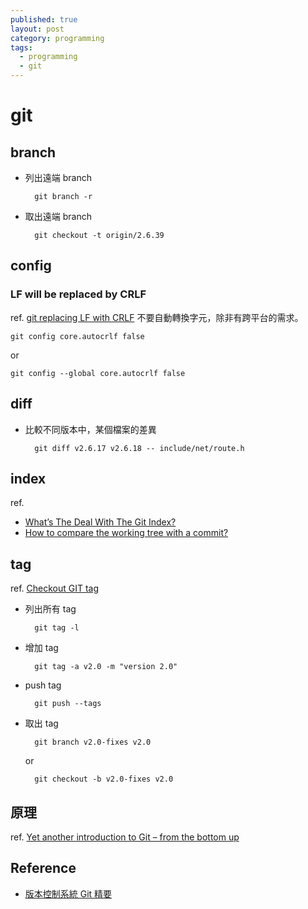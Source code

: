```yaml
---
published: true
layout: post
category: programming
tags: 
  - programming
  - git
---
```


# git

## branch

* 列出遠端 branch

        git branch -r

* 取出遠端 branch

        git checkout -t origin/2.6.39

## config

### LF will be replaced by CRLF
ref. [git replacing LF with CRLF](http://stackoverflow.com/questions/1967370/git-replacing-lf-with-crlf)
不要自動轉換字元，除非有跨平台的需求。

    git config core.autocrlf false

or

    git config --global core.autocrlf false

## diff

* 比較不同版本中，某個檔案的差異

        git diff v2.6.17 v2.6.18 -- include/net/route.h

## index
ref.

* [What’s The Deal With The Git Index?](http://www.gitguys.com/topics/whats-the-deal-with-the-git-index/)
* [How to compare the working tree with a commit?](http://stackoverflow.com/questions/8452820/how-to-compare-the-working-tree-with-a-commit)

## tag
ref. [Checkout GIT tag](http://stackoverflow.com/questions/5582208/checkout-git-tag)

* 列出所有 tag

        git tag -l

* 增加 tag

        git tag -a v2.0 -m "version 2.0"

* push tag

        git push --tags

* 取出 tag

        git branch v2.0-fixes v2.0
    
    or
    
        git checkout -b v2.0-fixes v2.0

## 原理
ref. [Yet another introduction to Git – from the bottom up](http://www.slideshare.net/ihower/git-coscup2013)

## Reference
* [版本控制系統 Git 精要](http://ihower.tw/git/remote.html)